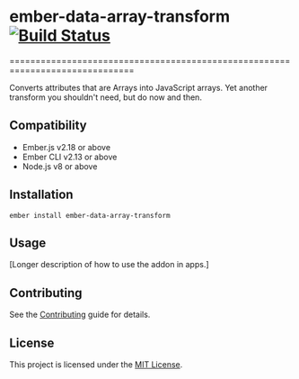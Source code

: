 # ember-data-array-transform [![Build Status](https://travis-ci.org/PrecisionNutrition/ember-data-array-transform.svg?branch=master)](https://travis-ci.org/PrecisionNutrition/ember-data-array-transform)
==============================================================================

Converts attributes that are Arrays into JavaScript arrays. Yet another transform
you shouldn't need, but do now and then.


Compatibility
------------------------------------------------------------------------------

* Ember.js v2.18 or above
* Ember CLI v2.13 or above
* Node.js v8 or above


Installation
------------------------------------------------------------------------------

```
ember install ember-data-array-transform
```

Usage
------------------------------------------------------------------------------

[Longer description of how to use the addon in apps.]


Contributing
------------------------------------------------------------------------------

See the [Contributing](CONTRIBUTING.md) guide for details.


License
------------------------------------------------------------------------------

This project is licensed under the [MIT License](LICENSE.md).
